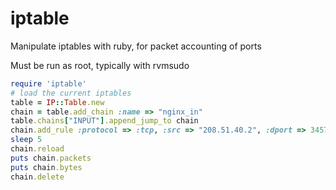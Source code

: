 iptable
=======

Manipulate iptables with ruby, for packet accounting of ports

Must be run as root, typically with rvmsudo

```ruby
require 'iptable'
# load the current iptables
table = IP::Table.new
chain = table.add_chain :name => "nginx_in"
table.chains["INPUT"].append_jump_to chain
chain.add_rule :protocol => :tcp, :src => "208.51.40.2", :dport => 34576
sleep 5
chain.reload
puts chain.packets
puts chain.bytes
chain.delete
```
